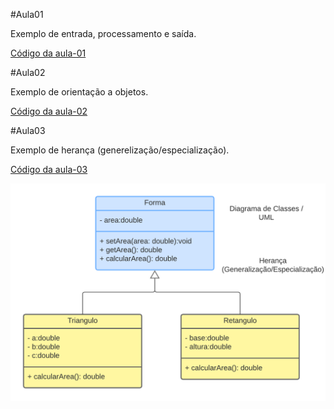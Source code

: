 #Aula01 

Exemplo de entrada, processamento e saída.

[Código da aula-01](https://github.com/realcofre/java-exemplo/tree/aula-01)

#Aula02

Exemplo de orientação a objetos.

[Código da aula-02](https://github.com/realcofre/java-exemplo/tree/aula-02)

#Aula03

Exemplo de herança (generelização/especialização).

[Código da aula-03](https://github.com/realcofre/java-exemplo/tree/aula-03)

![Diagrama de Classes da Aula 03](./DiagramaDeClasses.png)
